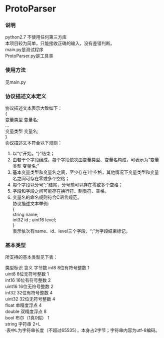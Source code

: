 # ProtoParser
### 说明
python2.7
不使用任何第三方库  
本项目较为简单，只能接收正确的输入，没有差错判断。  
main.py是测试程序  
ProtoParser.py是工具类  
### 使用方法
见main.py
### 协议描述文本定义  
协议描述文本表示大致如下：  
{  
	变量类型 变量名;  
	...  
	变量类型 变量名;  
}  
协议描述文本符合以下规则：  
1. 以“{”开始，“}”结束；  
2. 由若干个字段组成，每个字段依次由变量类型、变量名构成，可表示为“变量类型 变量名;”  
3. 基本变量类型和变量名之间，至少存在1个空格，其他情况下变量类型和变量名之间可存在零或多个空格；  
4. 每个字段以分号“;”结尾，分号前可以存在零或多个空格；  
5. 字段和字段之间可能存在换行符、制表符、空格。  
6. 变量名的命名规则符合C语言规范。  
协议描述文本举例:  
{  
    string name;  
    int32  id  ;  uint16 level;  
}  
表示依次有name、id、level三个字段，“;”为字段结束标记。  
### 基本类型  
所支持的基本类型见下表：

类型标识	含义	字节数
int8	8位有符号整数	1  
uint8	8位无符号整数	1  
int16	16位有符号整数	2  
uint16	16位无符号整数	2  
int32	32位有符号整数	4  
uint32	32位无符号整数	4  
float	单精度浮点	4  
double	双精度浮点	8  
bool	布尔（1真0假）	1  
string	字符串	2+L  
·表中L为字符串长度（不超过65535），本身占2字节；字符串内容为utf-8编码。  

